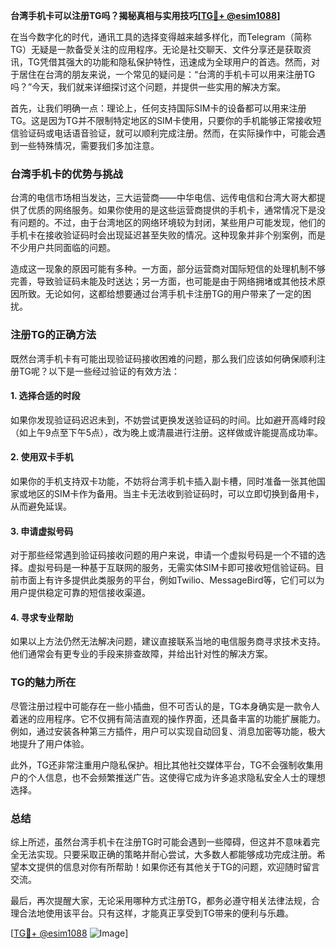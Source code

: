 **台湾手机卡可以注册TG吗？揭秘真相与实用技巧[[TG💪+ @esim1088](https://t.me/s/esim1088)]**

在当今数字化的时代，通讯工具的选择变得越来越多样化，而Telegram（简称TG）无疑是一款备受关注的应用程序。无论是社交聊天、文件分享还是获取资讯，TG凭借其强大的功能和隐私保护特性，迅速成为全球用户的首选。然而，对于居住在台湾的朋友来说，一个常见的疑问是：“台湾的手机卡可以用来注册TG吗？”今天，我们就来详细探讨这个问题，并提供一些实用的解决方案。

首先，让我们明确一点：理论上，任何支持国际SIM卡的设备都可以用来注册TG。这是因为TG并不限制特定地区的SIM卡使用，只要你的手机能够正常接收短信验证码或电话语音验证，就可以顺利完成注册。然而，在实际操作中，可能会遇到一些特殊情况，需要我们多加注意。

### 台湾手机卡的优势与挑战

台湾的电信市场相当发达，三大运营商——中华电信、远传电信和台湾大哥大都提供了优质的网络服务。如果你使用的是这些运营商提供的手机卡，通常情况下是没有问题的。不过，由于台湾地区的网络环境较为封闭，某些用户可能发现，他们的手机卡在接收验证码时会出现延迟甚至失败的情况。这种现象并非个别案例，而是不少用户共同面临的问题。

造成这一现象的原因可能有多种。一方面，部分运营商对国际短信的处理机制不够完善，导致验证码未能及时送达；另一方面，也可能是由于网络拥堵或其他技术原因所致。无论如何，这都给想要通过台湾手机卡注册TG的用户带来了一定的困扰。

### 注册TG的正确方法

既然台湾手机卡有可能出现验证码接收困难的问题，那么我们应该如何确保顺利注册TG呢？以下是一些经过验证的有效方法：

#### 1. **选择合适的时段**
   如果你发现验证码迟迟未到，不妨尝试更换发送验证码的时间。比如避开高峰时段（如上午9点至下午5点），改为晚上或清晨进行注册。这样做或许能提高成功率。

#### 2. **使用双卡手机**
   如果你的手机支持双卡功能，不妨将台湾手机卡插入副卡槽，同时准备一张其他国家或地区的SIM卡作为备用。当主卡无法收到验证码时，可以立即切换到备用卡，从而避免延误。

#### 3. **申请虚拟号码**
   对于那些经常遇到验证码接收问题的用户来说，申请一个虚拟号码是一个不错的选择。虚拟号码是一种基于互联网的服务，无需实体SIM卡即可接收短信验证码。目前市面上有许多提供此类服务的平台，例如Twilio、MessageBird等，它们可以为用户提供稳定可靠的短信接收渠道。

#### 4. **寻求专业帮助**
   如果以上方法仍然无法解决问题，建议直接联系当地的电信服务商寻求技术支持。他们通常会有更专业的手段来排查故障，并给出针对性的解决方案。

### TG的魅力所在

尽管注册过程中可能存在一些小插曲，但不可否认的是，TG本身确实是一款令人着迷的应用程序。它不仅拥有简洁直观的操作界面，还具备丰富的功能扩展能力。例如，通过安装各种第三方插件，用户可以实现自动回复、消息加密等功能，极大地提升了用户体验。

此外，TG还非常注重用户隐私保护。相比其他社交媒体平台，TG不会强制收集用户的个人信息，也不会频繁推送广告。这使得它成为许多追求隐私安全人士的理想选择。

### 总结

综上所述，虽然台湾手机卡在注册TG时可能会遇到一些障碍，但这并不意味着完全无法实现。只要采取正确的策略并耐心尝试，大多数人都能够成功完成注册。希望本文提供的信息对你有所帮助！如果你还有其他关于TG的问题，欢迎随时留言交流。

最后，再次提醒大家，无论采用哪种方式注册TG，都务必遵守相关法律法规，合理合法地使用该平台。只有这样，才能真正享受到TG带来的便利与乐趣。

[[TG💪+ @esim1088](https://t.me/s/esim1088) ![Image](https://i.postimg.cc/4NQfJmqS/Snipaste-2025-05-13-00-14-12.png)]